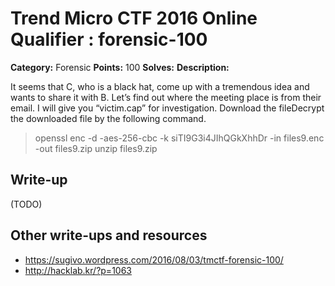# Trend Micro CTF 2016 Online Qualifier : forensic-100

**Category:** Forensic
**Points:** 100
**Solves:** 
**Description:**

It seems that C, who is a black hat, come up with a tremendous idea and wants to share it with B.
Let’s find out where the meeting place is from their email.
I will give you “victim.cap” for investigation.
Download the fileDecrypt the downloaded file by the following command.
> openssl enc -d -aes-256-cbc -k siTI9G3i4JIhQGkXhhDr -in files9.enc -out files9.zip
> unzip files9.zip

## Write-up

(TODO)

## Other write-ups and resources

* https://sugivo.wordpress.com/2016/08/03/tmctf-forensic-100/
* http://hacklab.kr/?p=1063
